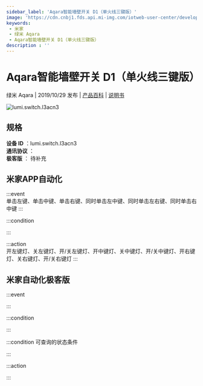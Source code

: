 ```yaml
---
sidebar_label: 'Aqara智能墙壁开关 D1（单火线三键版）'
image: 'https://cdn.cnbj1.fds.api.mi-img.com/iotweb-user-center/developer_1678871037122UGOAAsgs.png?GalaxyAccessKeyId=AKVGLQWBOVIRQ3XLEW&Expires=9223372036854775807&Signature=zjkbG8jiAEQpp3biCTPuCmR6OIk='
keywords: 
 - 米家
 - 绿米 Aqara
 - Aqara智能墙壁开关 D1（单火线三键版）
description : ''
---
```

# Aqara智能墙壁开关 D1（单火线三键版）

绿米 Aqara | 2019/10/29 发布 | [产品百科](https://home.mi.com/webapp/content/baike/product/index.html?model=lumi.switch.l3acn3/) | [说明书](https://home.mi.com/views/introduction.html?model=lumi.switch.l3acn3&region=cn)

![lumi.switch.l3acn3](https://cdn.cnbj1.fds.api.mi-img.com/iotweb-user-center/developer_1678871037122UGOAAsgs.png?GalaxyAccessKeyId=AKVGLQWBOVIRQ3XLEW&Expires=9223372036854775807&Signature=zjkbG8jiAEQpp3biCTPuCmR6OIk=)

## 规格  
> 
**设备 ID** ：lumi.switch.l3acn3  
**通讯协议** ：  
**极客版**  ： 待补充 


## 米家APP自动化  

:::event  
单击左键、单击中键、单击右键、同时单击左中键、同时单击左右键、同时单击右中键
:::

:::condition  

:::

:::action   
开左键灯、关左键灯、开/关左键灯、开中键灯、关中键灯、开/关中键灯、开右键灯、关右键灯、开/关右键灯
:::

## 米家自动化极客版  

:::event  

:::

:::condition  

:::

:::condition 可查询的状态条件  

:::

:::action  

:::

        
